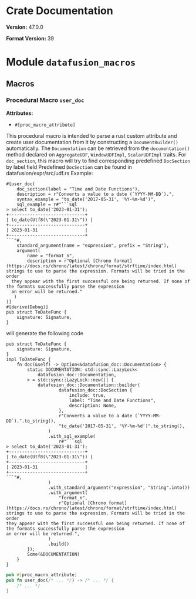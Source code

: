 # Crate Documentation

**Version:** 47.0.0

**Format Version:** 39

# Module `datafusion_macros`

## Macros

### Procedural Macro `user_doc`

**Attributes:**

- `#[proc_macro_attribute]`

This procedural macro is intended to parse a rust custom attribute and create user documentation
from it by constructing a `DocumentBuilder()` automatically. The `Documentation` can be
retrieved from the `documentation()` method
declared on `AggregateUDF`, `WindowUDFImpl`, `ScalarUDFImpl` traits.
For `doc_section`, this macro will try to find corresponding predefined `DocSection` by label field
Predefined `DocSection` can be found in datafusion/expr/src/udf.rs
Example:
```ignore
#[user_doc(
    doc_section(label = "Time and Date Functions"),
    description = r"Converts a value to a date (`YYYY-MM-DD`).",
    syntax_example = "to_date('2017-05-31', '%Y-%m-%d')",
    sql_example = r#"```sql
> select to_date('2023-01-31');
+-----------------------------+
| to_date(Utf8(\"2023-01-31\")) |
+-----------------------------+
| 2023-01-31                  |
+-----------------------------+
```"#,
    standard_argument(name = "expression", prefix = "String"),
    argument(
        name = "format_n",
        description = r"Optional [Chrono format](https://docs.rs/chrono/latest/chrono/format/strftime/index.html) strings to use to parse the expression. Formats will be tried in the order
  they appear with the first successful one being returned. If none of the formats successfully parse the expression
  an error will be returned."
   )
)]
#[derive(Debug)]
pub struct ToDateFunc {
    signature: Signature,
}
```
will generate the following code

```ignore
pub struct ToDateFunc {
    signature: Signature,
}
impl ToDateFunc {
    fn doc(&self) -> Option<&datafusion_doc::Documentation> {
        static DOCUMENTATION: std::sync::LazyLock<
            datafusion_doc::Documentation,
        > = std::sync::LazyLock::new(|| {
            datafusion_doc::Documentation::builder(
                    datafusion_doc::DocSection {
                        include: true,
                        label: "Time and Date Functions",
                        description: None,
                    },
                    r"Converts a value to a date (`YYYY-MM-DD`).".to_string(),
                    "to_date('2017-05-31', '%Y-%m-%d')".to_string(),
                )
                .with_sql_example(
                    r#"```sql
> select to_date('2023-01-31');
+-----------------------------+
| to_date(Utf8(\"2023-01-31\")) |
+-----------------------------+
| 2023-01-31                  |
+-----------------------------+
```"#,
                )
                .with_standard_argument("expression", "String".into())
                .with_argument(
                    "format_n",
                    r"Optional [Chrono format](https://docs.rs/chrono/latest/chrono/format/strftime/index.html) strings to use to parse the expression. Formats will be tried in the order
they appear with the first successful one being returned. If none of the formats successfully parse the expression
an error will be returned.",
                )
                .build()
        });
        Some(&DOCUMENTATION)
    }
}
```

```rust
pub #[proc_macro_attribute]
pub fn user_doc(/* ... */) -> /* ... */ {
    /* ... */
}
```

